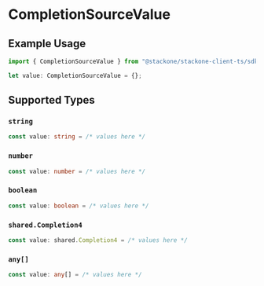 # CompletionSourceValue

## Example Usage

```typescript
import { CompletionSourceValue } from "@stackone/stackone-client-ts/sdk/models/shared";

let value: CompletionSourceValue = {};
```

## Supported Types

### `string`

```typescript
const value: string = /* values here */
```

### `number`

```typescript
const value: number = /* values here */
```

### `boolean`

```typescript
const value: boolean = /* values here */
```

### `shared.Completion4`

```typescript
const value: shared.Completion4 = /* values here */
```

### `any[]`

```typescript
const value: any[] = /* values here */
```

